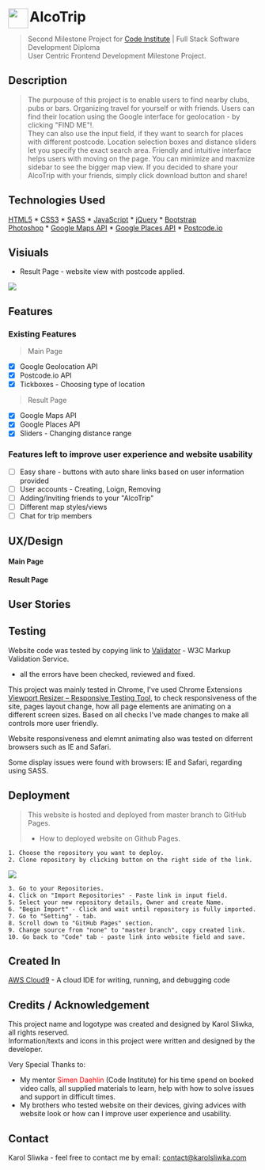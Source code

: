 # AlcoTrip  <img align="left" width="40" height="40" src="http://karolsliwka.abovewave.co.uk/favicon.png" >
> Second Milestone Project for [Code Institute](https://codeinstitute.net/) | Full Stack Software Development Diploma\
> User Centric Frontend Development Milestone Project.

## Description
> The purpouse of this project is to enable users to find nearby clubs, pubs or bars. Organizing travel for yourself or with friends.
> Users can find their location using the Google interface for geolocation - by clicking "FIND ME"!.\
They can also use the input field, if they want to search for places with different postcode.
> Location selection boxes and distance sliders let you specify the exact search area. 
> Friendly and intuitive interface helps users with moving on the page. You can minimize and maxmize sidebar to see the bigger map view.
> If you decided to share your AlcoTrip with your friends, simply click download button and share!

## Technologies Used
 [HTML5](https://en.wikipedia.org/wiki/HTML5) * [CSS3](https://en.wikipedia.org/wiki/Cascading_Style_Sheets) * [SASS](https://sass-lang.com/) * [JavaScript](https://en.wikipedia.org/wiki/JavaScript) * [jQuery](https://jquery.com/) * [Bootstrap](https://getbootstrap.com/)\
 [Photoshop](https://www.photoshop.com/) * [Google Maps API](https://developers.google.com/maps/documentation/geolocation/intro) * [Google Places API](https://developers.google.com/places/web-service/intro) * [Postcode.io](https://postcodes.io/)
 
## Visiuals
* Result Page - website view with postcode applied.
<img src="http://karolsliwka.abovewave.co.uk/AlcoTrip_Screenshot.png" style="widt:100%;">

## Features
### Existing Features
  
> Main Page
 - [x] Google Geolocation API
 - [x] Postcode.io API
 - [x] Tickboxes - Choosing type of location

> Result Page
 - [x] Google Maps API
 - [x] Google Places API
 - [x] Sliders - Changing distance range
 
### Features left to improve user experience and website usability
 - [ ] Easy share - buttons with auto share links based on user information provided
 - [ ] User accounts - Creating, Loign, Removing
 - [ ] Adding/Inviting friends to your "AlcoTrip"
 - [ ] Different map styles/views
 - [ ] Chat for trip members

## UX/Design

#### Main Page

#### Result Page

## User Stories


## Testing
Website code was tested by copying link to [Validator](https://validator.w3.org/) - W3C Markup Validation Service.
 - all the errors have been checked, reviewed and fixed.

This project was mainly tested in Chrome, I've used Chrome Extensions 
[Viewport Resizer – Responsive Testing Tool](https://chrome.google.com/webstore/detail/viewport-resizer-%E2%80%93-respon/kapnjjcfcncngkadhpmijlkblpibdcgm),
to check responsiveness of the site, pages layout change, how all page elements are animating on a different screen sizes.
Based on all checks I've made changes to make all controls more user friendly.

Website responsiveness and elemnt animating also was tested on diferrent browsers such as IE and Safari.





Some display issues were found with browsers: IE and Safari, regarding using SASS.

## Deployment
> This website is hosted and deployed from master branch to GitHub Pages.
> *  How to deployed website on Github Pages.

    1. Choose the repository you want to deploy.
    2. Clone repository by clicking button on the right side of the link.
<img src="http://karolsliwka.abovewave.co.uk/clone_rep.png" style="widt:100%;">

    3. Go to your Repositories.
    4. Click on "Import Repositories" - Paste link in input field.
    5. Select your new repository details, Owner and create Name.
    6. "Begin Import" - Click and wait until repository is fully imported.
    7. Go to "Setting" - tab.
    8. Scroll down to "GitHub Pages" section.
    9. Change source from "none" to "master branch", copy created link.
    10. Go back to "Code" tab - paste link into website field and save.

## Created In
[AWS Cloud9](https://aws.amazon.com/cloud9/) - A cloud IDE for writing, running, and debugging code
    
## Credits / Acknowledgement
This project name and logotype was created and designed by Karol Sliwka, all rights reserved.\
Information/texts and icons in this project were written and designed by the developer.

Very Special Thanks to:
* My mentor <span style="color:red">Simen Daehlin</span> (Code Institute) for his time spend on booked video calls, all supplied materials to learn, help with how to solve issues and support in difficult times.
* My brothers who tested website on their devices, giving advices with website look or how can I improve user experience and usability.

## Contact
Karol Sliwka - feel free to contact me by email: <contact@karolsliwka.com>